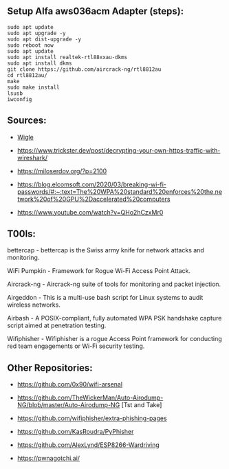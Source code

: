 
## Setup Alfa aws036acm Adapter (steps):
```
sudo apt update 
sudo apt upgrade -y 
sudo apt dist-upgrade -y 
sudo reboot now 
sudo apt update 
sudo apt install realtek-rtl88xxau-dkms 
sudo apt install dkms 
git clone https://github.com/aircrack-ng/rtl8812au 
cd rtl8812au/ 
make 
sudo make install 
lsusb 
iwconfig
```

## Sources:

* [Wigle](https://wigle.net/)

- https://www.trickster.dev/post/decrypting-your-own-https-traffic-with-wireshark/

- https://miloserdov.org/?p=2100
- https://blog.elcomsoft.com/2020/03/breaking-wi-fi-passwords/#:~:text=The%20WPA%20standard%20enforces%20the,network%20of%20GPU%2Daccelerated%20computers

- https://www.youtube.com/watch?v=QHo2hCzxMr0

## T00ls:

bettercap -	bettercap is the Swiss army knife for network attacks and monitoring.

WiFi Pumpkin -	Framework for Rogue Wi-Fi Access Point Attack.

Aircrack-ng - Aircrack-ng suite of tools for monitoring and packet injection.

Airgeddon - This is a multi-use bash script for Linux systems to audit wireless networks.

Airbash - A POSIX-compliant, fully automated WPA PSK handshake capture script aimed at penetration testing.

Wifiphisher - Wifiphisher is a rogue Access Point framework for conducting red team engagements or Wi-Fi security testing.

## Other Repositories: 

- https://github.com/0x90/wifi-arsenal

- https://github.com/TheWickerMan/Auto-Airodump-NG/blob/master/Auto-Airodump-NG [Tst and Take]

- https://github.com/wifiphisher/extra-phishing-pages

- https://github.com/KasRoudra/PyPhisher

- https://github.com/AlexLynd/ESP8266-Wardriving

- https://pwnagotchi.ai/
